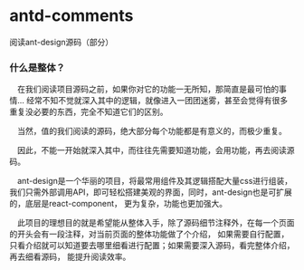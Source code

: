 # antd-comments

阅读ant-design源码（部分）

### 什么是整体？

&emsp;在我们阅读项目源码之前，如果你对它的功能一无所知，那简直是最可怕的事情...
经常不知不觉就深入其中的逻辑，就像进入一团团迷雾，甚至会觉得有很多重复没必要的东西，完全不知道它们的区别。

&emsp;当然，值的我们阅读的源码，绝大部分每个功能都是有意义的，而极少重复。

&emsp;因此，不能一开始就深入其中，而往往先需要知道功能，会用功能，再去阅读源码。

&emsp;ant-design是一个华丽的项目，将最常用组件及其逻辑搭配大量css进行组装，
我们只需外部调用API，即可轻松搭建美观的界面，同时，ant-design也是可扩展的，底层是react-component，
更为复杂，功能也更加强大。

&emsp;此项目的理想目的就是希望能从整体入手，除了源码细节注释外，在每一个页面的开头会有一段注释，对当前页面的整体功能做了个介绍，
如果需要自行配置，只看介绍就可以知道要去哪里细看进行配置；如果需要深入源码，看完整体介绍，再去细看源码，
能提升阅读效率。


